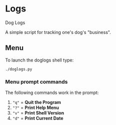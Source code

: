 # Logs

Dog Logs

A simple script for tracking one's dog's "business".

## Menu

To launch the doglogs shell type:

```
./doglogs.py
```

### Menu prompt commands

The following commands work in the prompt:
1. `"q"` = **Quit the Program**
2. `"?"` = **Print Help Menu**
3. `"v"` = **Print Shell Version**
4. `"d"` = **Print Current Date**